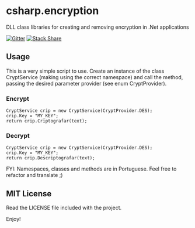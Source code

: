 # csharp.encryption
DLL class libraries for creating and removing encryption in .Net applications

[![Gitter](https://badges.gitter.im/Join%20Chat.svg)](https://gitter.im/vinicius-stutz/csharp.encryption?utm_source=badge&utm_medium=badge&utm_campaign=pr-badge) [![Stack Share](http://img.shields.io/badge/tech-stack-0690fa.svg?style=flat)](http://stackshare.io/vinicius-stutz/vin-cius-stutz)

## Usage
This is a very simple script to use. Create an instance of the class CryptService (making using the correct namespace) and call the method, passing the desired parameter provider (see enum CryptProvider).

### Encrypt
```
CryptService crip = new CryptService(CryptProvider.DES);
crip.Key = "MY_KEY";
return crip.Criptografar(text);
```

### Decrypt
```
CryptService crip = new CryptService(CryptProvider.DES);
crip.Key = "MY_KEY";
return crip.Descriptografar(text);
```

FYI: Namespaces, classes and methods are in Portuguese. Feel free to refactor and translate ;)

## MIT License
Read the LICENSE file included with the project.

Enjoy!